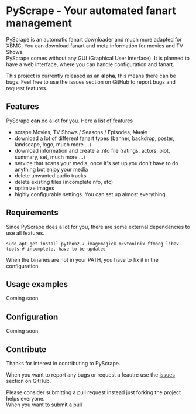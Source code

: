 PyScrape - Your automated fanart management
=====

PyScrape is an automatic fanart downloader and much more adapted for XBMC. You can download fanart and meta information for movies and TV Shows.  
PyScrape comes without any GUI (Graphical User Interface). It is planned to have a web interface, where you can handle configuration and fanart.

This project is currently released as an **alpha**, this means there can be bugs. Feel free to use the issues section on GitHub to report bugs and request features.

## Features
PyScrape **can** do a lot for you. Here a list of features

 - scrape Movies, TV Shows / Seasons / Episodes, ~~Music~~
 - download a lot of different fanart types (banner, backdrop, poster, landscape, logo, much more ...)
 - download information and create a .nfo file (ratings, actors, plot, summary, set, much more ...)
 - service that scans your media, once it's set up you don't have to do anything but enjoy your media
 - delete unwanted audio tracks
 - delete existing files (incomplete nfo, etc)
 - optimize images
 - highly configurable settings. You can set up almost everything.

## Requirements
Since PyScrape does a lot for you, there are some external dependencies to use all features.

    sudo apt-get install python2.7 imagemagick mkvtoolnix ffmpeg libav-tools # incomplete, have to be updated

When the binaries are not in your PATH, you have to fix it in the configuration.

## Usage examples

Coming soon

## Configuration

Coming soon

## Contribute

Thanks for interest in contributing to PyScrape.

When you want to report any bugs or request a feautre use the [issues](/issues) section on GitHub.  

Please consider submitting a pull request instead just forking the project helps everyone.  
When you want to submit a pull

